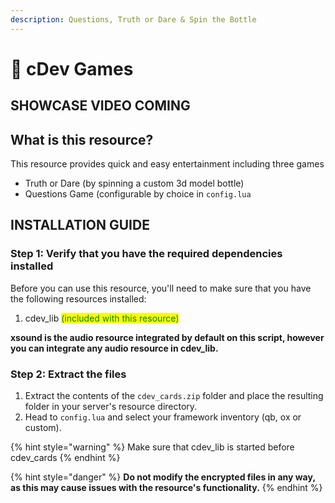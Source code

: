 ```yaml
---
description: Questions, Truth or Dare & Spin the Bottle
---
```


# 🎉 cDev Games

## SHOWCASE VIDEO COMING

## What is this resource?

This resource provides quick and easy entertainment including three games

* Truth or Dare (by spinning a custom 3d model bottle)
* Questions Game (configurable by choice in `config.lua`

## INSTALLATION GUIDE

### Step 1: Verify that you have the required dependencies installed

Before you can use this resource, you'll need to make sure that you have the following resources installed:

1. cdev\_lib <mark style="color:green;">(included with this resource)</mark>

**xsound is the audio resource integrated by default on this script, however you can integrate any audio resource in cdev\_lib.**

### Step 2: Extract the files

1. Extract the contents of the `cdev_cards.zip` folder and place the resulting folder in your server's resource directory.
2. Head to `config.lua` and select your framework inventory (qb, ox or custom).

{% hint style="warning" %}
Make sure that cdev\_lib is started before cdev\_cards
{% endhint %}

{% hint style="danger" %}
**Do not modify the encrypted files in any way, as this may cause issues with the resource's functionality.**
{% endhint %}
